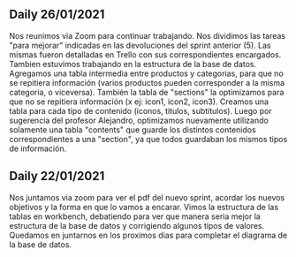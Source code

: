 ## Daily 26/01/2021
Nos reunimos via Zoom para continuar trabajando. Nos dividimos las tareas "para mejorar" indicadas en las devoluciones del sprint anterior (5). Las mismas fueron detalladas en Trello con sus correspondientes encargados. Tambien estuvimos trabajando en la estructura de la base de datos. Agregamos una tabla intermedia entre productos y categorias, para que no se repitiera información (varios productos pueden corresponder a la misma categoria, o viceversa).
También la tabla de "sections" la optimizamos para que no se repitiera información (x ej: icon1, icon2, icon3). Creamos una tabla para cada tipo de contenido (iconos, titulos, subtitulos). Luego por sugerencia del profesor Alejandro, optimizamos nuevamente utilizando solamente una tabla "contents" que guarde los distintos contenidos correspondientes a una "section", ya que todos guardaban los mismos tipos de información.

## Daily 22/01/2021
Nos juntamos via zoom para ver el pdf del nuevo sprint, acordar los nuevos objetivos y la forma en que lo vamos a encarar. Vimos la estructura de las tablas en workbench, debatiendo para ver que manera seria mejor la estructura de la base de datos y corrigiendo algunos tipos de valores.
Quedamos en juntarnos en los proximos dias para completar el diagrama de la base de datos.
